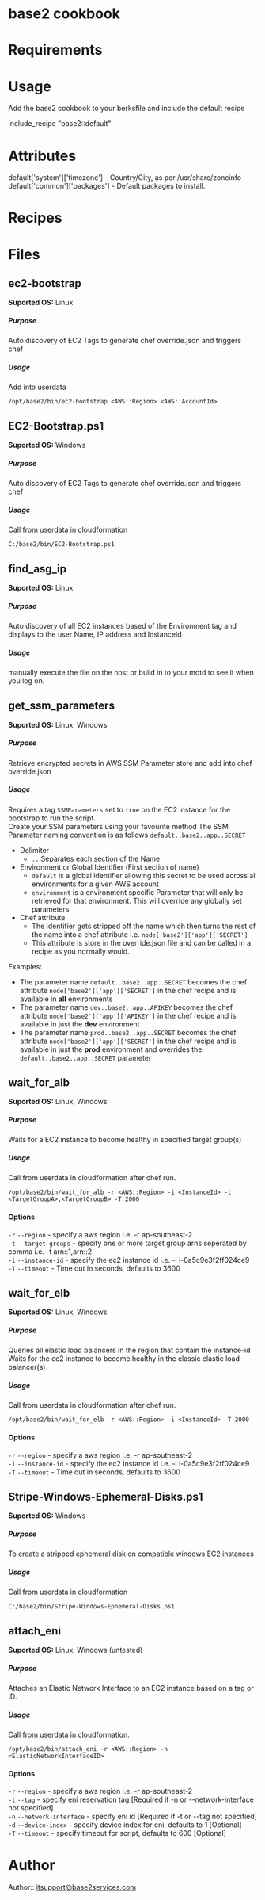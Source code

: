 # base2 cookbook

# Requirements

# Usage

Add the base2 cookbook to your berksfile and include the default recipe

include_recipe "base2::default"

# Attributes

default['system']['timezone']   - Country/City, as per /usr/share/zoneinfo
default['common']['packages']   - Default packages to install.

# Recipes

# Files

## ec2-bootstrap
**Suported OS:** Linux

##### Purpose
Auto discovery of EC2 Tags to generate chef override.json and triggers chef

##### Usage
Add into userdata
```
/opt/base2/bin/ec2-bootstrap <AWS::Region> <AWS::AccountId>
```

## EC2-Bootstrap.ps1
**Suported OS:** Windows

##### Purpose
Auto discovery of EC2 Tags to generate chef override.json and triggers chef

##### Usage
Call from userdata in cloudformation
```
C:/base2/bin/EC2-Bootstrap.ps1
```

## find_asg_ip
**Suported OS:** Linux

##### Purpose
Auto discovery of all EC2 instances based of the Environment tag and displays to the user Name, IP address and InstanceId

##### Usage
manually execute the file on the host or build in to your motd to see it when you log on.

## get_ssm_parameters
**Suported OS:** Linux, Windows

##### Purpose
Retrieve encrypted secrets in AWS SSM Parameter store and add into chef override.json

##### Usage
Requires a tag `SSMParameters` set to `true` on the EC2 instance for the bootstrap to run the script.<br />
Create your SSM parameters using your favourite method
The SSM Parameter naming convention is as follows `default..base2..app..SECRET`<br />

* Delimiter
  * `..` Separates each section of the Name
* Environment or Global Identifier (First section of name)
  * `default` is a global identifier allowing this secret to be used across all environments for a given AWS account  
  * `environment` is a environment specific Parameter that will only be retrieved for that environment. This will override any globally set parameters
* Chef attribute
  * The identifier gets stripped off the name which then turns the rest of the name into a chef attribute i.e. `node['base2']['app']['SECRET']`
  * This attribute is store in the override.json file and can be called in a recipe as you normally would.

Examples:
* The parameter name `default..base2..app..SECRET` becomes the chef attribute `node['base2']['app']['SECRET']` in the chef recipe and is available in **all** environments
* The parameter name `dev..base2..app..APIKEY` becomes the chef attribute `node['base2']['app']['APIKEY']` in the chef recipe and is available in just the **dev** environment
* The parameter name `prod..base2..app..SECRET` becomes the chef attribute `node['base2']['app']['SECRET']` in the chef recipe and is available in just the **prod** environment and overrides the `default..base2..app..SECRET` parameter

## wait_for_alb
**Suported OS:** Linux, Windows

##### Purpose
Waits for a EC2 instance to become healthy in specified target group(s)

##### Usage
Call from userdata in cloudformation after chef run.
```
/opt/base2/bin/wait_for_alb -r <AWS::Region> -i <InstanceId> -t <TargetGroupA>,<TargetGroupB> -T 2000
```

#### Options
`-r` `--region` - specify a aws region i.e. -r ap-southeast-2 <br />
`-t` `--target-groups` - specify one or more target group arns seperated by comma i.e. -t arn::1,arn::2<br />
`-i` `--instance-id` - specify the ec2 instance id i.e. -i i-0a5c9e3f2ff024ce9<br />
`-T` `--timeout` - Time out in seconds, defaults to 3600

## wait_for_elb
**Suported OS:** Linux, Windows

##### Purpose
Queries all elastic load balancers in the region that contain the instance-id
Waits for the ec2 instance to become healthy in the classic elastic load balancer(s)

##### Usage
Call from userdata in cloudformation after chef run.
```
/opt/base2/bin/wait_for_elb -r <AWS::Region> -i <InstanceId> -T 2000
```

#### Options
`-r` `--region` - specify a aws region i.e. -r ap-southeast-2 <br />
`-i` `--instance-id` - specify the ec2 instance id i.e. -i i-0a5c9e3f2ff024ce9<br />
`-T` `--timeout` - Time out in seconds, defaults to 3600

## Stripe-Windows-Ephemeral-Disks.ps1
**Suported OS:** Windows

##### Purpose
To create a stripped ephemeral disk on compatible windows EC2 instances

##### Usage
Call from userdata in cloudformation
```
C:/base2/bin/Stripe-Windows-Ephemeral-Disks.ps1
```

## attach_eni
**Suported OS:** Linux, Windows (untested)

##### Purpose
Attaches an Elastic Network Interface to an EC2 instance based on a tag or ID.

##### Usage
Call from userdata in cloudformation.
```
/opt/base2/bin/attach_eni -r <AWS::Region> -n <ElasticNetworkInterfaceID>
```

#### Options
`-r` `--region` - specify a aws region i.e. -r ap-southeast-2 <br />
`-t` `--tag` - specify eni reservation tag [Required if -n or --network-interface not specified]<br />
`-n` `--network-interface` - specify eni id [Required if -t or --tag not specified]<br />
`-d` `--device-index` - specify device index for eni, defaults to 1 [Optional]<br />
`-T` `--timeout` - specify timeout for script, defaults to 600 [Optional]

# Author

Author:: itsupport@base2services.com

